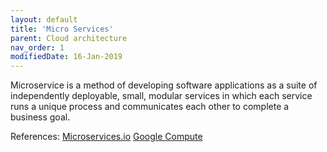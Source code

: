 ```yaml
---
layout: default
title: 'Micro Services'
parent: Cloud architecture
nav_order: 1
modifiedDate: 16-Jan-2019
---
```

Microservice is a method of developing software applications as a suite of independently deployable, small, modular services in which each service runs a unique process and communicates each other to complete a business goal.

References:
<a href="http://microservices.io/patterns/microservices.html">Microservices.io</a>
<a href="https://cloud.google.com/appengine/docs/standard/python/designing-microservice-api">Google Compute</a>
